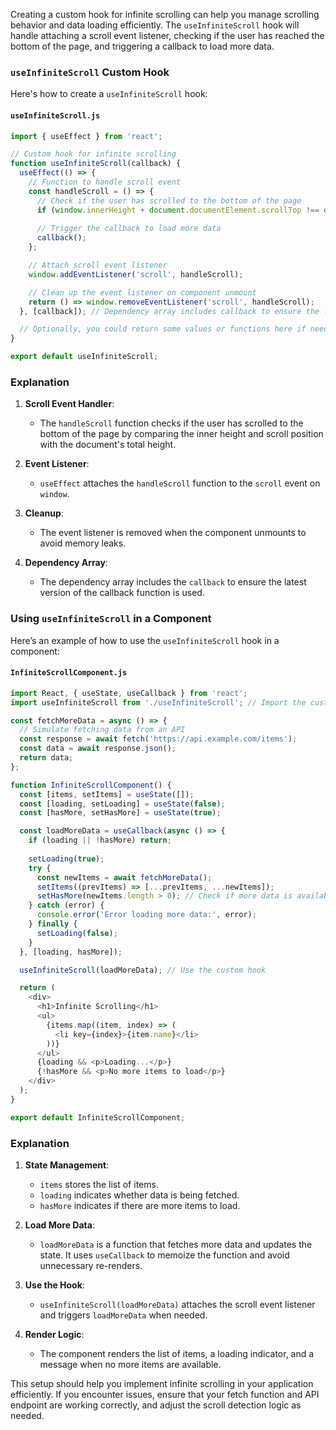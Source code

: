 Creating a custom hook for infinite scrolling can help you manage scrolling behavior and data loading efficiently. The `useInfiniteScroll` hook will handle attaching a scroll event listener, checking if the user has reached the bottom of the page, and triggering a callback to load more data.

### `useInfiniteScroll` Custom Hook

Here's how to create a `useInfiniteScroll` hook:

#### `useInfiniteScroll.js`

```javascript
import { useEffect } from 'react';

// Custom hook for infinite scrolling
function useInfiniteScroll(callback) {
  useEffect(() => {
    // Function to handle scroll event
    const handleScroll = () => {
      // Check if the user has scrolled to the bottom of the page
      if (window.innerHeight + document.documentElement.scrollTop !== document.documentElement.offsetHeight) return;
      
      // Trigger the callback to load more data
      callback();
    };

    // Attach scroll event listener
    window.addEventListener('scroll', handleScroll);

    // Clean up the event listener on component unmount
    return () => window.removeEventListener('scroll', handleScroll);
  }, [callback]); // Dependency array includes callback to ensure the latest version is used

  // Optionally, you could return some values or functions here if needed
}

export default useInfiniteScroll;
```

### Explanation

1. **Scroll Event Handler**:
   - The `handleScroll` function checks if the user has scrolled to the bottom of the page by comparing the inner height and scroll position with the document's total height.

2. **Event Listener**:
   - `useEffect` attaches the `handleScroll` function to the `scroll` event on `window`.

3. **Cleanup**:
   - The event listener is removed when the component unmounts to avoid memory leaks.

4. **Dependency Array**:
   - The dependency array includes the `callback` to ensure the latest version of the callback function is used.

### Using `useInfiniteScroll` in a Component

Here’s an example of how to use the `useInfiniteScroll` hook in a component:

#### `InfiniteScrollComponent.js`

```javascript
import React, { useState, useCallback } from 'react';
import useInfiniteScroll from './useInfiniteScroll'; // Import the custom hook

const fetchMoreData = async () => {
  // Simulate fetching data from an API
  const response = await fetch('https://api.example.com/items');
  const data = await response.json();
  return data;
};

function InfiniteScrollComponent() {
  const [items, setItems] = useState([]);
  const [loading, setLoading] = useState(false);
  const [hasMore, setHasMore] = useState(true);

  const loadMoreData = useCallback(async () => {
    if (loading || !hasMore) return;
    
    setLoading(true);
    try {
      const newItems = await fetchMoreData();
      setItems((prevItems) => [...prevItems, ...newItems]);
      setHasMore(newItems.length > 0); // Check if more data is available
    } catch (error) {
      console.error('Error loading more data:', error);
    } finally {
      setLoading(false);
    }
  }, [loading, hasMore]);

  useInfiniteScroll(loadMoreData); // Use the custom hook

  return (
    <div>
      <h1>Infinite Scrolling</h1>
      <ul>
        {items.map((item, index) => (
          <li key={index}>{item.name}</li>
        ))}
      </ul>
      {loading && <p>Loading...</p>}
      {!hasMore && <p>No more items to load</p>}
    </div>
  );
}

export default InfiniteScrollComponent;
```

### Explanation

1. **State Management**:
   - `items` stores the list of items.
   - `loading` indicates whether data is being fetched.
   - `hasMore` indicates if there are more items to load.

2. **Load More Data**:
   - `loadMoreData` is a function that fetches more data and updates the state. It uses `useCallback` to memoize the function and avoid unnecessary re-renders.

3. **Use the Hook**:
   - `useInfiniteScroll(loadMoreData)` attaches the scroll event listener and triggers `loadMoreData` when needed.

4. **Render Logic**:
   - The component renders the list of items, a loading indicator, and a message when no more items are available.

This setup should help you implement infinite scrolling in your application efficiently. If you encounter issues, ensure that your fetch function and API endpoint are working correctly, and adjust the scroll detection logic as needed.